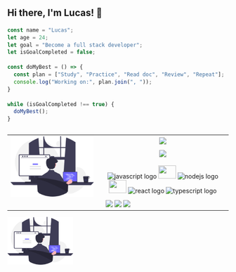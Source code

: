 ## Hi there, I'm Lucas! 👋

```js
const name = "Lucas";
let age = 24;
let goal = "Become a full stack developer";
let isGoalCompleted = false;

const doMyBest = () => {
  const plan = ["Study", "Practice", "Read doc", "Review", "Repeat"];
  console.log("Working on:", plan.join(", "));
}

while (isGoalCompleted !== true) {
  doMyBest();
}
```
<table border="0" align="left" cellpadding="10">
  <tr>
    <td align="center" width="324" rowspan="3" border="0">
      <img src="programmer.svg" style="width: 800px;">
    </td>
    <td align="center" width="440" border="0">
      <img src="https://github-readme-stats.vercel.app/api?username=lcscostadev&show_icons=true&theme=gotham&include_all_commits=true&count_private=true"/>
    </td>
  </tr>
  <tr>
    <td align="center" width="440" border="0">
      <img src="https://github-readme-stats.vercel.app/api/top-langs/?username=lcscostadev&layout=compact&langs_count=7&theme=gotham" style="width:440px;">
    </td>
  </tr>
  <!-- Nova linha -->
  <tr>
    <td align="center" width="324" border="0" colspan="2">
        <img src="https://cdn.jsdelivr.net/gh/devicons/devicon/icons/javascript/javascript-original.svg" height="30" width="40" alt="javascript logo"  />
    <img src="https://cdn.jsdelivr.net/gh/devicons/devicon@latest/icons/python/python-original.svg" height="30" width="40"/>
    <img src="https://cdn.jsdelivr.net/gh/devicons/devicon/icons/nodejs/nodejs-original.svg" height="30" width="40" alt="nodejs logo"  />
    <img src="https://cdn.jsdelivr.net/gh/devicons/devicon@latest/icons/tailwindcss/tailwindcss-original.svg" height="30" width="40"/>
    <img src="https://cdn.jsdelivr.net/gh/devicons/devicon/icons/react/react-original.svg" height="30" width="40" alt="react logo"  />
    <img src="https://cdn.jsdelivr.net/gh/devicons/devicon/icons/typescript/typescript-original.svg" height="30" width="40" alt="typescript logo"  />
    </td>
  </tr>
  <tr>
    <td align="center" width="440" border="0" colspan="2">
      <a href="https://instagram.com/lcs_csta" target="_blank"><img src="https://img.shields.io/badge/-Instagram-%23E4405F?style=for-the-badge&logo=instagram&logoColor=white" target="_blank"></a>
    <a href="https://www.twitter.com/lcscostadev" target="_blank"><img src="https://img.shields.io/badge/Twitter-1DA1F2?style=for-the-badge&logo=twitter&logoColor=white"></a> 
    <a href="https://www.linkedin.com/in/lcscostadev" target="_blank"><img src="https://img.shields.io/badge/-LinkedIn-%230077B5?style=for-the-badge&logo=linkedin&logoColor=white" target="_blank"></a> 
    </td>
  </tr>
</table>


<img src="programmer.svg" style="width: 150px;">


